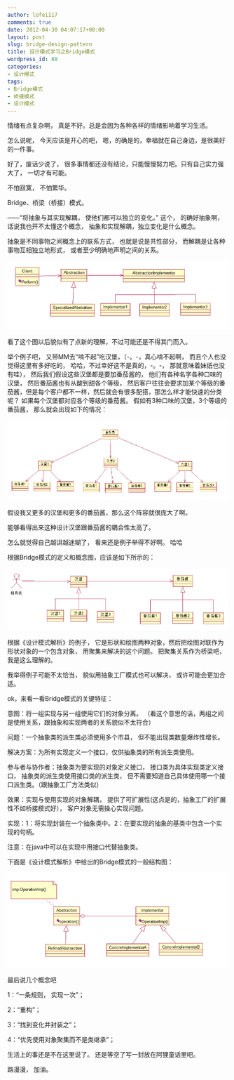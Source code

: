 ```yaml
---
author: lofei117
comments: true
date: 2012-04-30 04:07:17+00:00
layout: post
slug: bridge-design-pattern
title: 设计模式学习之Bridge模式
wordpress_id: 88
categories:
- 设计模式
tags:
- Bridge模式
- 桥接模式
- 设计模式
---
```


情绪有点复杂啊， 真是不好。总是会因为各种各样的情绪影响着学习生活。

怎么说呢， 今天应该是开心的吧， 嗯，的确是的，幸福就在自己身边，是很美好的一件事。

好了，废话少说了， 很多事情都还没有结论，只能慢慢努力吧。只有自己实力强大了， 一切才有可能。

不怕寂寞， 不怕繁华。

Bridge、桥梁（桥接）模式。

——“将抽象与其实现解耦， 使他们都可以独立的变化。” 这个， 的确好抽象啊， 话说我也开不太懂这个概念， 抽象和实现解耦，独立变化是什么概念。

抽象是不同事物之间概念上的联系方式， 也就是说是共性部分， 而解耦是让各种事物互相独立地形式， 或者至少明确地声明之间的关系。

[![](/assets/images/2012/04/24.png)](/assets/images/2012/04/Bridge.png)

看了这个图以后貌似有了点新的理解，不过可能还是不得其门而入。

举个例子吧， 又带MM去“啃不起”吃汉堡，（-。-，真心啃不起啊， 而且个人也没觉得这里有多好吃的， 哈哈，不过幸好这不是真的，-。-， 那就意味着妹纸也没有哇）， 然后我们假设这些汉堡都是要加番茄酱的， 他们有各种名字各种口味的汉堡， 然后番茄酱也有从酸到甜各个等级， 然后客户往往会要求加某个等级的番茄酱，但是每个客户都不一样，然后就会有很多配搭，那怎么样才能快速的分类呢？ 如果每个汉堡都对应各个等级的番茄酱。 假如有3种口味的汉堡，3个等级的番茄酱， 那么就会出现如下的情况：

[![](/assets/images/2012/04/222.png)](/assets/images/2012/04/Hamburg-Ketchup.png)

假设我又更多的汉堡和更多的番茄酱，那么这个阵容就很庞大了啊。

能够看得出来这种设计汉堡跟番茄酱的耦合性太高了。

怎么就觉得自己越讲越迷糊了， 看来还是例子举得不好啊。 哈哈

根据Bridge模式的定义和概念图，应该是如下所示的：

[![](/assets/images/2012/04/Hanbug-2.png)](/assets/images/2012/04/Hanbug-ketchup2.png)

根据《设计模式解析》的例子， 它是形状和绘图两种对象，然后把绘图对联作为形状对象的一个包含对象， 用聚集来解决的这个问题。 把聚集关系作为桥梁吧，我是这么理解的。

我举得例子可能不太恰当， 貌似用抽象工厂模式也可以解决， 或许可能会更加合适。

ok，来看一看Bridge模式的关键特征：

意图：将一组实现与另一组使用它们的对象分离。 （看这个意思的话，两组之间是使用关系，跟抽象和实现两者的关系貌似不太符合）

问题：一个抽象类的派生类必须使用多个市县， 但不能出现类数量爆炸性增长。

解决方案：为所有实现定义一个接口，仅供抽象类的所有派生类使用。

参与者与协作者：抽象类为要实现的对象定义接口， 接口类为具体实现类定义接口， 抽象类的派生类使用接口类的派生类， 但不需要知道自己具体使用哪一个接口派生类。（跟抽象工厂方法类似）

效果：实现与使用实现的对象解耦， 提供了可扩展性(这点是的，抽象工厂的扩展性不如桥接模式好）， 客户对象无需操心实现问题。

实现：1：将实现封装在一个抽象类中。2：在要实现的抽象的基类中包含一个实现的句柄。

注意：在java中可以在实现中用接口代替抽象类。

下面是《设计模式解析》中给出的Bridge模式的一般结构图：

[![](/assets/images/2012/04/Bridge2.png)](/assets/images/2012/04/Bridge2.png)

最后说几个概念吧

1：“一条规则， 实现一次”；

2：“重构”；

3：“找到变化并封装之”；

4：“优先使用对象聚集而不是类继承”；

生活上的事还是不在这里说了。 还是等空了写一封放在阿狸童话里吧。

路漫漫， 加油。


